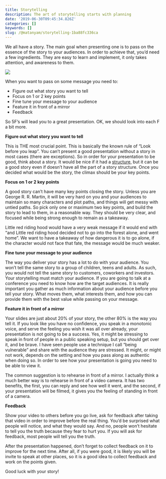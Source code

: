 ```yaml
---
title: Storytelling
description: The art of storytelling starts with planning
date: '2019-06-30T09:45:34.826Z'
categories: []
keywords: []
slug: /@matanyam/storytelling-1ba88fc336ca
---
```


We all have a story. The main goal when presenting one is to pass on the essence of the story to your audiences. In order to achieve that, you’d need a few ingredients. They are easy to learn and implement, it only takes attention, and awareness to them.

![](/images/0__MM__RCfxX1JJXPS77.jpg)

When you want to pass on some message you need to:

*   Figure out what story you want to tell
*   Focus on 1 or 2 key points
*   Fine tune your message to your audience
*   Feature it in front of a mirror
*   Feedback

So 5F’s will lead you to a great presentation. OK, we should look into each F a bit more.

**Figure out what story you want to tell**

This is THE most crucial point. This is basically the known rule of “Look before you leap”. You can’t present a good presentation without a story in most cases (there are exceptions). So in order for your presentation to be good, think about a story. It would be nice if it had a [structure,](https://writingcooperative.com/fundamentals-of-story-structure-e199f131a891) but it can be a good story even if doesn’t have all the part of a story structure. Once you decided what would be the story, the climax should be your key points.

**Focus on 1 or 2 key points**

A good story can’t have many key points closing the story. Unless you are George R. R. Martin, it will be very hard on you and your audiences to maintain so many characters and plot paths, and things will get messy with untied paths. So pick only one or maximum two key points, and build the story to lead to them, in a reasonable way. They should be very clear, and focused while being strong enough to remain as a takeaway.

Little red riding hood would have a very weak message if it would end with “and Little red riding hood decided not to go into the forest alone, and went home”. We want to have a takeaway of how dangerous it is to go alone, if the character would not face that fate, the message would be much weaker.

**Fine tune your message to your audience**

The way you deliver your story has a lot to do with your audience. You won’t tell the same story to a group of children, teens and adults. As such, you would not tell the same story to customers, coworkers and investors. Your storytelling must match your audience. If you are going to talk at a conference you need to know how are the target audiences. It is really important you gather as much information about your audience before you tell your story. What moves them, what interests them, and how you can provide them with the best value while passing on your message.

**Feature it in front of a mirror**

Your slides are just about 20% of your story, the other 80% is the way you tell it. If you look like you have no confidence, you speak in a monotonic voice, and serve the feeling you wish it was all over already, your presentation is not going to be a success. Yes, it might be stressing to speak in front of people in a public speaking setup, but you should get over it, and be brave. I have seen people use a technique I call “being vulnerable” and share with the audience they are stressed. It might, or might not work, depends on the setting and how you pass along as authentic when doing so. In order to see how your presentation is going you need to be able to view it.

The common suggestion is to rehearse in front of a mirror. I actually think a much better way is to rehearse in front of a video camera. It has two benefits, the first, you can reply and see how well it went, and the second, if your presentation will be filmed, it gives you the feeling of standing in front of a camera.

**Feedback**

Show your video to others before you go live, ask for feedback after taking that video in order to improve before the real thing. You’d be surprised what people will notice, and what they would say. And no, people won’t hesitate to tell you the truth because they fear to hurt you. If you will ask for feedback, most people will tell you the truth.

After the presentation happened, don’t forget to collect feedback on it to improve for the next time. After all, if you were good, it is likely you will be invite to speak at other places, so it is a good idea to collect feedback and work on the points given.

Good luck with your story!